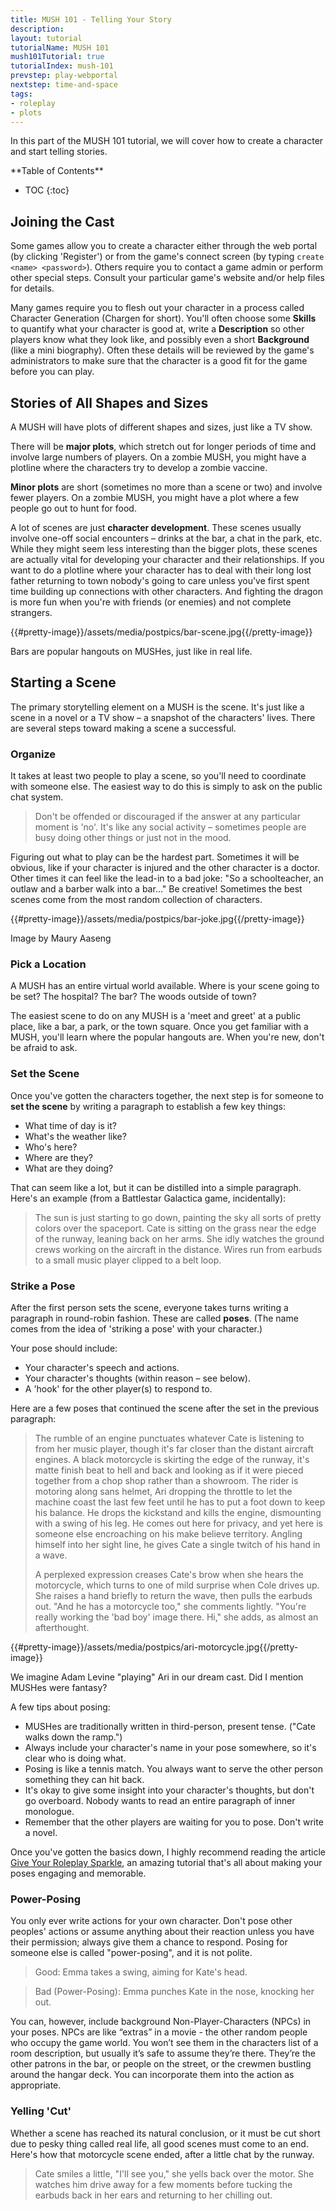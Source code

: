 ```yaml
---
title: MUSH 101 - Telling Your Story
description:
layout: tutorial
tutorialName: MUSH 101
mush101Tutorial: true
tutorialIndex: mush-101
prevstep: play-webportal
nextstep: time-and-space
tags: 
- roleplay
- plots
---
```


In this part of the MUSH 101 tutorial, we will cover how to create a character and start telling stories.

<div id="inline_toc" markdown="1">
**Table of Contents**

* TOC
{:toc}
</div>

## Joining the Cast

Some games allow you to create a character either through the web portal (by clicking 'Register') or from the game's connect screen (by typing `create <name> <password>`).  Others require you to contact a game admin or perform other special steps.  Consult your particular game's website and/or help files for details.

Many games require you to flesh out your character in a process called Character Generation (Chargen for short).  You'll often choose some **Skills** to quantify what your character is good at, write a **Description** so other players know what they look like, and possibly even a short **Background** (like a mini biography).  Often these details will be reviewed by the game's administrators to make sure that the character is a good fit for the game before you can play.

## Stories of All Shapes and Sizes

A MUSH will have plots of different shapes and sizes, just like a TV show.

There will be **major plots**, which stretch out for longer periods of time and involve large numbers of players.  On a zombie MUSH, you might have a plotline where the characters try to develop a zombie vaccine. 

**Minor plots** are short (sometimes no more than a scene or two) and involve fewer players.   On a zombie MUSH, you might have a plot where a few people go out to hunt for food.

A lot of scenes are just **character development**.  These scenes usually involve one-off social encounters – drinks at the bar, a chat in the park, etc.  While they might seem less interesting than the bigger plots, these scenes are actually vital for developing your character and their relationships.   If you want to do a plotline where your character has to deal with their long lost father returning to town nobody's going to care unless you've first spent time building up connections with other characters.  And fighting the dragon is more fun when you're with friends (or enemies) and not complete strangers.

{{#pretty-image}}/assets/media/postpics/bar-scene.jpg{{/pretty-image}}
<div class="caption">Bars are popular hangouts on MUSHes, just like in real life.</div>

## Starting a Scene

The primary storytelling element on a MUSH is the scene.  It's just like a scene in a novel or a TV show – a snapshot of the characters' lives.   There are several steps toward making a scene a successful.

### Organize

It takes at least two people to play a scene, so you'll need to coordinate with someone else.   The easiest way to do this is simply to ask on the public chat system.

> Don't be offended or discouraged if the answer at any particular moment is 'no'.  It's like any social activity – sometimes people are busy doing other things or just not in the mood.

Figuring out what to play can be the hardest part.  Sometimes it will be obvious, like if your character is injured and the other character is a doctor.    Other times it can feel like the lead-in to a bad joke:  "So a schoolteacher, an outlaw and a barber walk into a bar…" Be creative!  Sometimes the best scenes come from the most random collection of characters.

{{#pretty-image}}/assets/media/postpics/bar-joke.jpg{{/pretty-image}}
<div class="caption">Image by Maury Aaseng</div>

### Pick a Location

A MUSH has an entire virtual world available.  Where is your scene going to be set?  The hospital?  The bar?  The woods outside of town? 

The easiest scene to do on any MUSH is a 'meet and greet' at a public place, like a bar, a park, or the town square.  Once you get familiar with a MUSH, you'll learn where the popular hangouts are.   When you're new, don't be afraid to ask.

### Set the Scene

Once you've gotten the characters together, the next step is for someone to **set the scene** by writing a paragraph to establish a few key things:

* What time of day is it?
* What's the weather like?
* Who's here?
* Where are they?
* What are they doing?

That can seem like a lot, but it can be distilled into a simple paragraph.  Here's an example (from a Battlestar Galactica game, incidentally):

> The sun is just starting to go down, painting the sky all sorts of pretty colors over the spaceport. Cate is sitting on the grass near the edge of the runway, leaning back on her arms. She idly watches the ground crews working on the aircraft in the distance.  Wires run from earbuds to a small music player clipped to a belt loop.

### Strike a Pose 

After the first person sets the scene, everyone takes turns writing a paragraph in round-robin fashion.   These are called **poses**.  (The name comes from the idea of 'striking a pose' with your character.)

Your pose should include:

* Your character's speech and actions.
* Your character's thoughts (within reason – see below).
* A 'hook' for the other player(s) to respond to.

Here are a few poses that continued the scene after the set in the previous paragraph:

> The rumble of an engine punctuates whatever Cate is listening to from her music player, though it's far closer than the distant aircraft engines. A black motorcycle is skirting the edge of the runway, it's matte finish beat to hell and back and looking as if it were pieced together from a chop shop rather than a showroom. The rider is motoring along sans helmet, Ari dropping the throttle to let the machine coast the last few feet until he has to put a foot down to keep his balance. He drops the kickstand and kills the engine, dismounting with a swing of his leg. He comes out here for privacy, and yet here is someone else encroaching on his make believe territory. Angling himself into her sight line, he gives Cate a single twitch of his hand in a wave.
>
> A perplexed expression creases Cate's brow when she hears the motorcycle, which turns to one of mild surprise when Cole drives up. She raises a hand briefly to return the wave, then pulls the earbuds out. "And he has a motorcycle too," she comments lightly. "You're really working the 'bad boy' image there. Hi," she adds, as almost an afterthought.

{{#pretty-image}}/assets/media/postpics/ari-motorcycle.jpg{{/pretty-image}}
<div class="caption">We imagine Adam Levine "playing" Ari in our dream cast.  Did I mention MUSHes were fantasy?</div>

A few tips about posing:

* MUSHes are traditionally written in third-person, present tense.  ("Cate walks down the ramp.")
* Always include your character's name in your pose somewhere, so it's clear who is doing what. 
* Posing is like a tennis match.  You always want to serve the other person something they can hit back.
* It's okay to give some insight into your character's thoughts, but don't go overboard.  Nobody wants to read an entire paragraph of inner monologue.
* Remember that the other players are waiting for you to pose.  Don't write a novel.

Once you've gotten the basics down, I highly recommend reading the article [Give Your Roleplay Sparkle](/articles/give-your-rp-sparkle), an amazing tutorial that's all about making your poses engaging and memorable.

### Power-Posing

You only ever write actions for your own character. Don't pose other peoples' actions or assume anything about their reaction unless you have their permission; always give them a chance to respond.  Posing for someone else is called "power-posing", and it is not polite.

> Good:  Emma takes a swing, aiming for Kate's head.

> Bad (Power-Posing):  Emma punches Kate in the nose, knocking her out.

You can, however, include background Non-Player-Characters (NPCs) in your poses.  NPCs are like “extras” in a movie - the other random people who occupy the game world.  You won’t see them in the characters list of a room description, but usually it’s safe to assume they’re there.   They’re the other patrons in the bar, or people on the street, or the crewmen bustling around the hangar deck.  You can incorporate them into the action as appropriate.  

### Yelling 'Cut'

Whether a scene has reached its natural conclusion, or it must be cut short due to pesky thing called real life, all good scenes must come to an end.  Here's how that motorcycle scene ended, after a little chat by the runway.

> Cate smiles a little, "I'll see you," she yells back over the motor. She watches him drive away for a few moments before tucking the earbuds back in her ears and returning to her chilling out.  
